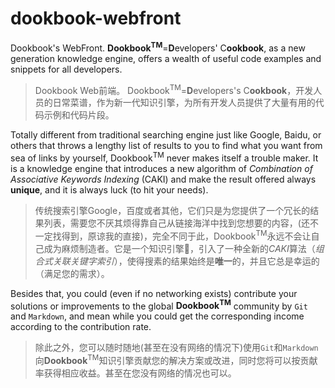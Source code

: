 # dookbook-webfront

Dookbook's WebFront. **Dookbook<sup>TM</sup>**=**D**evelopers' C**ookbook**, as a new generation knowledge engine, offers a wealth of useful code examples and snippets for all developers.

> Dookbook Web前端。 Dookbook<sup>TM</sup>=**D**evelopers's C**ookbook**，开发人员的日常菜谱，作为新一代知识引擎，为所有开发人员提供了大量有用的代码示例和代码片段。

Totally different from traditional searching engine just like Google, Baidu, or others that throws a lengthy list of results to you to find what you want from sea of links by yourself, Dookbook<sup>TM</sup> never makes itself a trouble maker. It is a knowledge engine that introduces a new algorithm of *Combination of Associative Keywords Indexing* (CAKI) and make the result offered always **unique**, and it is always luck (to hit your needs).

> 传统搜索引擎Google，百度或者其他，它们只是为您提供了一个冗长的结果列表，需要您不厌其烦得靠自己从链接海洋中找到您想要的内容，(还不一定找得到，原谅我的直接)，完全不同于此，Dookbook<sup>TM</sup>永远不会让自己成为麻烦制造者。它是一个知识引擎，引入了一种全新的*CAKI*算法（*组合式关联关键字索引*），使得搜素的结果始终是**唯一**的，并且它总是幸运的（满足您的需求）。

Besides that, you could (even if no networking exists) contribute your solutions or improvements to the global **Dookbook<sup>TM</sup>** community by `Git` and `Markdown`, and mean while you could get the corresponding income according to the contribution rate.

> 除此之外，您可以随时随地(甚至在没有网络的情况下)使用`Git`和`Markdown`向**Dookbook**<sup>TM</sup>知识引擎贡献您的解决方案或改进，同时您将可以按贡献率获得相应收益。甚至在您没有网络的情况也可以。
